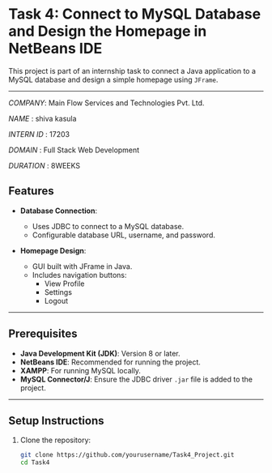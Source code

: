 # Task 4: Connect to MySQL Database and Design the Homepage in NetBeans IDE 

This project is part of an internship task to connect a Java application to a MySQL database and design a simple homepage using `JFrame`.

---


*COMPANY*: Main Flow Services and Technologies Pvt. Ltd. 

*NAME* : shiva kasula

*INTERN ID* : 17203

*DOMAIN* : Full Stack Web Development

*DURATION* : 8WEEKS

## Features
- **Database Connection**:
  - Uses JDBC to connect to a MySQL database.
  - Configurable database URL, username, and password.

- **Homepage Design**:
  - GUI built with JFrame in Java.
  - Includes navigation buttons:
    - View Profile
    - Settings
    - Logout

---


## Prerequisites
- **Java Development Kit (JDK)**: Version 8 or later.
- **NetBeans IDE**: Recommended for running the project.
- **XAMPP**: For running MySQL locally.
- **MySQL Connector/J**: Ensure the JDBC driver `.jar` file is added to the project.

---

## Setup Instructions
1. Clone the repository:
   ```bash
   git clone https://github.com/yourusername/Task4_Project.git
   cd Task4
